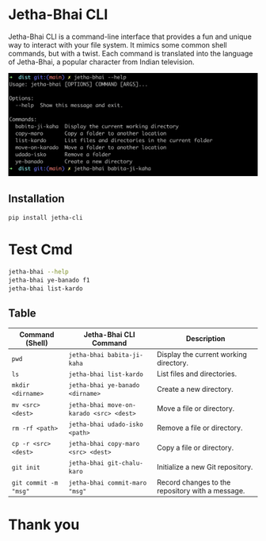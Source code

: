 # Jetha-Bhai CLI

Jetha-Bhai CLI is a command-line interface that provides a fun and unique way to interact with your file system. It mimics some common shell commands, but with a twist. Each command is translated into the language of Jetha-Bhai, a popular character from Indian television.

![Alt text](./doc/output.png)

## Installation

```bash
pip install jetha-cli
```

# Test Cmd

```bash
jetha-bhai --help
jetha-bhai ye-banado f1
jetha-bhai list-kardo
```

## Table

| Command (Shell)        | Jetha-Bhai CLI Command            | Description                                     |
| ---------------------- | --------------------------------- | ----------------------------------------------- |
| `pwd`                  | `jetha-bhai babita-ji-kaha`       | Display the current working directory.          |
| `ls`                   | `jetha-bhai list-kardo`           | List files and directories.                     |
| `mkdir <dirname>`      | `jetha-bhai ye-banado <dirname>`  | Create a new directory.                         |
| `mv <src> <dest>`      | `jetha-bhai move-on-karado <src> <dest>` | Move a file or directory.                    |
| `rm -rf <path>`        | `jetha-bhai udado-isko <path>`    | Remove a file or directory.                     |
| `cp -r <src> <dest>`   | `jetha-bhai copy-maro <src> <dest>` | Copy a file or directory.                       |
| `git init`             | `jetha-bhai git-chalu-karo`       | Initialize a new Git repository.                |
| `git commit -m "msg"`  | `jetha-bhai commit-maro "msg"`    | Record changes to the repository with a message. |

# Thank you
